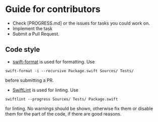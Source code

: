 # Guide for contributors
- Check [PROGRESS.md] or the issues for tasks you could work on.
- Implement the task
- Submit a Pull Request.

## Code style
- [swift-format](https://github.com/apple/swift-format) is used for formatting. Use
```
swift-format -i --recursive Package.swift Sources/ Tests/
```
before submitting a PR.
- [SwiftLint](https://github.com/realm/Swiftlint) is used for linting. Use
```
swiftlint --progress Sources/ Tests/ Package.swift
```
for linting. No warnings should be shown, otherwise fix them or disable them for the
part of the code, if there are good reasons.

